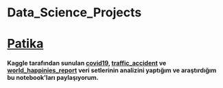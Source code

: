 # Data_Science_Projects
# [Patika](www.patika.dev)
#### Kaggle tarafından sunulan [covid19](https://www.kaggle.com/allen-institute-for-ai/CORD-19-research-challenge), [traffic_accident](https://www.kaggle.com/daveianhickey/2000-16-traffic-flow-england-scotland-wales) ve [world_happinies_report](https://www.kaggle.com/unsdsn/world-happiness) veri setlerinin analizini yaptığım ve araştırdığım bu notebook'ları paylaşıyorum. 
